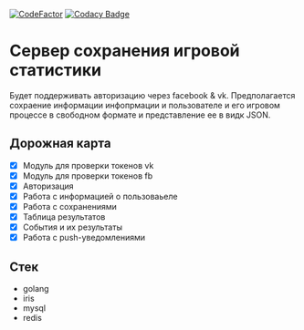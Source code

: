 [![CodeFactor](https://www.codefactor.io/repository/github/sergey-zinchenko/gamelink-go/badge/world_famous)](https://www.codefactor.io/repository/github/sergey-zinchenko/gamelink-go/overview/world_famous)
[![Codacy Badge](https://api.codacy.com/project/badge/Grade/8bbc96e0e1714472aabf82f76298e0c4)](https://www.codacy.com/app/sergey-zinchenko/gamelink-go?utm_source=github.com&amp;utm_medium=referral&amp;utm_content=sergey-zinchenko/gamelink-go&amp;utm_campaign=Badge_Grade)

# Сервер сохранения игровой статистики

Будет поддерживать авторизацию через facebook & vk.
Предполагается сохраение информации инфопрмации и пользователе и его игровом процессе в свободном формате и представление ее в видк JSON.

## Дорожная карта
-   [x] Модуль для проверки токенов vk
-   [x] Модуль для проверки токенов fb
-   [x] Авторизация
-   [x] Работа с информацией о пользоваьеле
-   [x] Работа с сохранениями
-   [x] Таблица результатов
-   [x] События и их результаты
-   [x] Работа с push-уведомлениями

## Стек
-   golang
-   iris
-   mysql
-   redis